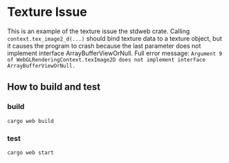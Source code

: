 # Texture Issue
This is an example of the texture issue the stdweb crate. Calling `context.tex_image2_d(...)` should bind texture data to a texture object, but it causes the program to crash because the last parameter does not implement interface ArrayBufferViewOrNull. Full error message: `Argument 9 of WebGLRenderingContext.texImage2D does not implement interface ArrayBufferViewOrNull.`

## How to build and test
### build
`cargo web build`
### test
`cargo web start`
